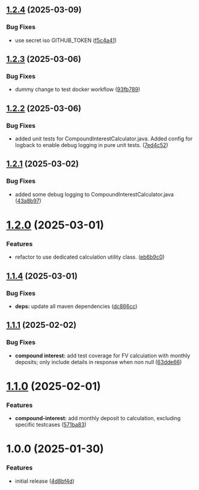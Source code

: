 ## [1.2.4](https://github.com/hkstwk/calculation-module/compare/v1.2.3...v1.2.4) (2025-03-09)


### Bug Fixes

* use secret iso GITHUB_TOKEN ([f5c4a41](https://github.com/hkstwk/calculation-module/commit/f5c4a419ffc17d9ea476b7b55f3dc60edcea80f4))

## [1.2.3](https://github.com/hkstwk/calculation-module/compare/v1.2.2...v1.2.3) (2025-03-06)


### Bug Fixes

* dummy change to test docker workflow ([93fb789](https://github.com/hkstwk/calculation-module/commit/93fb7890582bf5b7219b2038dafee7e2ac3d904a))

## [1.2.2](https://github.com/hkstwk/calculation-module/compare/v1.2.1...v1.2.2) (2025-03-06)


### Bug Fixes

* added unit tests for CompoundInterestCalculator.java. Added config for logback to enable debug logging in pure unit tests. ([7ed4c52](https://github.com/hkstwk/calculation-module/commit/7ed4c52e6e1efd14a775e72b39098dbd3c5f7ab4))

## [1.2.1](https://github.com/hkstwk/calculation-module/compare/v1.2.0...v1.2.1) (2025-03-02)


### Bug Fixes

* added some debug logging to CompoundInterestCalculator.java ([43a8b97](https://github.com/hkstwk/calculation-module/commit/43a8b9774463b9e5502594440632d1cf0c50f4e6))

# [1.2.0](https://github.com/hkstwk/calculation-module/compare/v1.1.4...v1.2.0) (2025-03-01)


### Features

* refactor to use dedicated calculation utility class. ([eb6b9c0](https://github.com/hkstwk/calculation-module/commit/eb6b9c051a62746f2b416c696c4187a013446765))

## [1.1.4](https://github.com/hkstwk/calculation-module/compare/v1.1.3...v1.1.4) (2025-03-01)


### Bug Fixes

* **deps:** update all maven dependencies ([dc866cc](https://github.com/hkstwk/calculation-module/commit/dc866ccfae9fb8b24b676173dbf6dffb32303091))

## [1.1.1](https://github.com/hkstwk/calculation-module/compare/v1.1.0...v1.1.1) (2025-02-02)


### Bug Fixes

* **compound interest:** add test coverage for FV calculation with monthly deposits; only include details in response when non null ([63dde66](https://github.com/hkstwk/calculation-module/commit/63dde66fddbc20c78494295d929f2448550cb466))

# [1.1.0](https://github.com/hkstwk/calculation-module/compare/v1.0.0...v1.1.0) (2025-02-01)


### Features

* **compound-interest:** add monthly deposit to calculation, excluding specific testcases ([571ba83](https://github.com/hkstwk/calculation-module/commit/571ba83899e2e0fe83a9720c33c57dd202ce9321))

# 1.0.0 (2025-01-30)


### Features

* initial release ([4d8bf4d](https://github.com/hkstwk/calculation-module/commit/4d8bf4d28e317cfa33b2e2aa927eb98e6bedb382))
